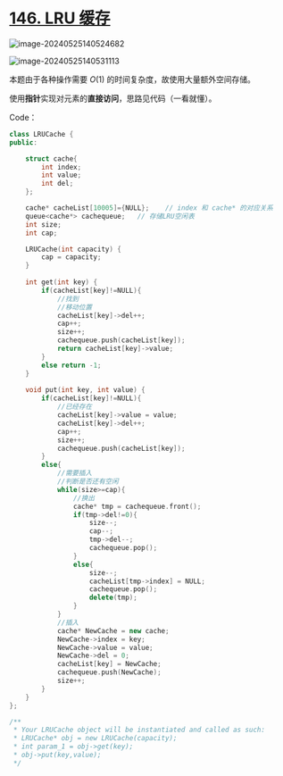 # [146. LRU 缓存](https://leetcode.cn/problems/lru-cache/)

![image-20240525140524682](http://henry-typora.oss-cn-beijing.aliyuncs.com/img/image-20240525140524682.png)

![image-20240525140531113](http://henry-typora.oss-cn-beijing.aliyuncs.com/img/image-20240525140531113.png)

本题由于各种操作需要 $O(1)$ 的时间复杂度，故使用大量额外空间存储。

使用**指针**实现对元素的**直接访问**，思路见代码（一看就懂）。

Code：

```cpp
class LRUCache {
public:

    struct cache{
        int index;
        int value;
        int del;
    };

    cache* cacheList[10005]={NULL};    // index 和 cache* 的对应关系
    queue<cache*> cachequeue;   // 存储LRU空闲表
    int size;
    int cap;

    LRUCache(int capacity) {
        cap = capacity;
    }
    
    int get(int key) {
        if(cacheList[key]!=NULL){
            //找到
            //移动位置
            cacheList[key]->del++;
            cap++;
            size++;
            cachequeue.push(cacheList[key]);
            return cacheList[key]->value;
        }
        else return -1;
    }
    
    void put(int key, int value) {
        if(cacheList[key]!=NULL){
            //已经存在
            cacheList[key]->value = value;
            cacheList[key]->del++;
            cap++;
            size++;
            cachequeue.push(cacheList[key]);
        }
        else{   
            //需要插入
            //判断是否还有空闲
            while(size>=cap){
                //换出
                cache* tmp = cachequeue.front();
                if(tmp->del!=0){
                    size--;
                    cap--;
                    tmp->del--;
                    cachequeue.pop();
                }
                else{
                    size--;
                    cacheList[tmp->index] = NULL;
                    cachequeue.pop();
                    delete(tmp);
                }
            }
            //插入
            cache* NewCache = new cache;
            NewCache->index = key;
            NewCache->value = value;
            NewCache->del = 0;
            cacheList[key] = NewCache;
            cachequeue.push(NewCache);
            size++;
        }
    }
};

/**
 * Your LRUCache object will be instantiated and called as such:
 * LRUCache* obj = new LRUCache(capacity);
 * int param_1 = obj->get(key);
 * obj->put(key,value);
 */
```

